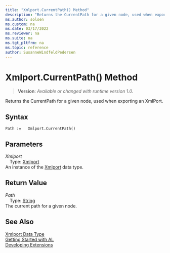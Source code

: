 ```yaml
---
title: "Xmlport.CurrentPath() Method"
description: "Returns the CurrentPath for a given node, used when exporting an XmlPort."
ms.author: solsen
ms.custom: na
ms.date: 03/17/2022
ms.reviewer: na
ms.suite: na
ms.tgt_pltfrm: na
ms.topic: reference
author: SusanneWindfeldPedersen
---
```

[//]: # (START>DO_NOT_EDIT)
[//]: # (IMPORTANT:Do not edit any of the content between here and the END>DO_NOT_EDIT.)
[//]: # (Any modifications should be made in the .xml files in the ModernDev repo.)
# Xmlport.CurrentPath() Method
> **Version**: _Available or changed with runtime version 1.0._

Returns the CurrentPath for a given node, used when exporting an XmlPort.


## Syntax
```AL
Path :=   Xmlport.CurrentPath()
```
## Parameters
*Xmlport*  
&emsp;Type: [Xmlport](xmlport-data-type.md)  
An instance of the [Xmlport](xmlport-data-type.md) data type.  

## Return Value
*Path*  
&emsp;Type: [String](../text/text-data-type.md)  
The current path for a given node.


[//]: # (IMPORTANT: END>DO_NOT_EDIT)
## See Also
[Xmlport Data Type](xmlport-data-type.md)  
[Getting Started with AL](../../devenv-get-started.md)  
[Developing Extensions](../../devenv-dev-overview.md)